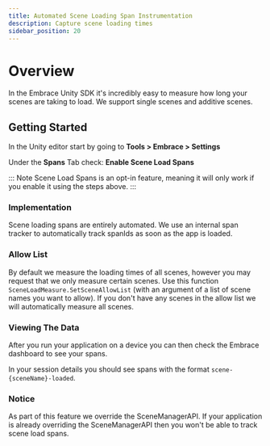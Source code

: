 ```yaml
---
title: Automated Scene Loading Span Instrumentation
description: Capture scene loading times
sidebar_position: 20
---
```


# Overview

In the Embrace Unity SDK it's incredibly easy to measure how long your scenes are taking to load. We support single scenes and additive scenes.

## Getting Started

In the Unity editor start by going to **Tools > Embrace > Settings**

Under the **Spans** Tab check:
**Enable Scene Load Spans**

::: Note
Scene Load Spans is an opt-in feature, meaning it will only work if you enable it using the steps above.
:::

### Implementation

Scene loading spans are entirely automated. We use an internal span tracker to automatically track spanIds as soon as the app is loaded.

### Allow List

By default we measure the loading times of all scenes, however you may request that we only measure certain scenes. Use this function `SceneLoadMeasure.SetSceneAllowList` (with an argument of a list of scene names you want to allow). If you don't have any scenes in the allow list we will automatically measure all scenes.

### Viewing The Data

After you run your application on a device you can then check the Embrace dashboard to see your spans.

In your session details you should see spans with the format `scene-{sceneName}-loaded`.

### Notice

As part of this feature we override the SceneManagerAPI. If your application is already overriding the SceneManagerAPI then you won't be able to track scene load spans.
